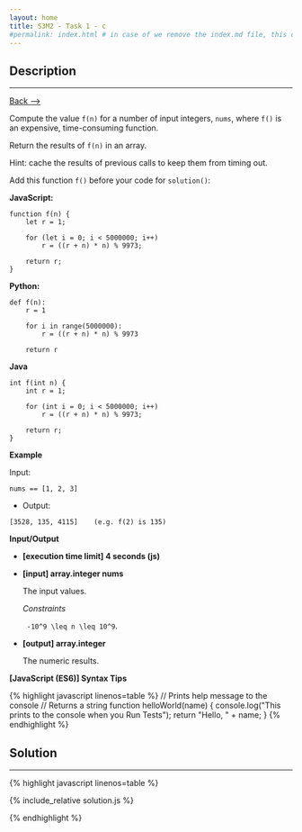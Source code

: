 ```yaml
---
layout: home
title: S3M2 - Task 1 - c
#permalink: index.html # in case of we remove the index.md file, this doc will be the index page
---
```


<div class="row">
<div class="columnStmt" markdown="1">

##  Description
------

[Back --> ](../README.md)

Compute the value `f(n)` for a number of input integers, `nums`, where `f()` is an expensive, time-consuming function.

Return the results of `f(n)` in an array.

Hint: cache the results of previous calls to keep them from timing out.

Add this function `f()` before your code for `solution()`:

**JavaScript:**

```
function f(n) {
    let r = 1;
    
    for (let i = 0; i < 5000000; i++)
        r = ((r + n) * n) % 9973;
        
    return r;
}
```

**Python:**

```
def f(n):
    r = 1
    
    for i in range(5000000):
        r = ((r + n) * n) % 9973
        
    return r
```

**Java**

```
int f(int n) {
    int r = 1;
    
    for (int i = 0; i < 5000000; i++)
        r = ((r + n) * n) % 9973;
        
    return r;
}
```

**Example**

Input:

```
nums == [1, 2, 3]
```

-   Output:

```
[3528, 135, 4115]    (e.g. f(2) is 135)
```

**Input/Output**

* **[execution time limit] 4 seconds (js)**

* **[input] array.integer nums**

    The input values.

    *Constraints*
    
    <code type='math/tex'> -10^9 \leq n \leq 10^9</code>.    

* **[output] array.integer**

    The numeric results.

**[JavaScript (ES6)] Syntax Tips**

{% highlight javascript linenos=table %}
// Prints help message to the console
// Returns a string
function helloWorld(name) {
    console.log("This prints to the console when you Run Tests");
    return "Hello, " + name;
}
{% endhighlight %}

</div>
<div class="columnSol" markdown="1">

## Solution
------

{% highlight javascript linenos=table %}

{% include_relative solution.js %}

{% endhighlight %}

</div>
</div>